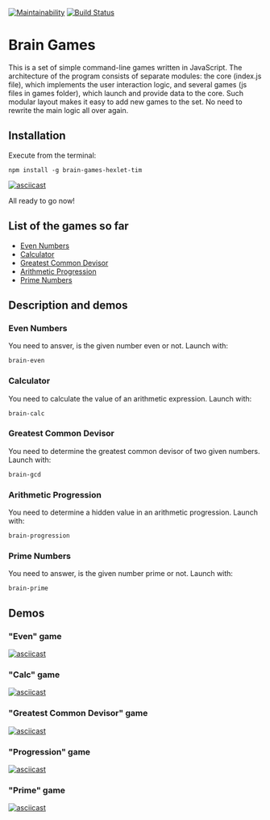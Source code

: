 [![Maintainability](https://api.codeclimate.com/v1/badges/84c3686447fd92abbccd/maintainability)](https://codeclimate.com/github/lastpatrol/project-lvl1-s462/maintainability)
[![Build Status](https://travis-ci.org/lastpatrol/project-lvl1-s462.svg?branch=master)](https://travis-ci.org/lastpatrol/project-lvl1-s462)

# Brain Games
This is a set of simple command-line games written in JavaScript. The architecture of the program consists of separate modules: the core (index.js file), which implements the user interaction logic, and several games (js files in games folder), which launch and provide data to the core. Such modular layout makes it easy to add new games to the set. No need to rewrite the main logic all over again. 


## Installation
Execute from the terminal:  
```
npm install -g brain-games-hexlet-tim
```  
[![asciicast](https://asciinema.org/a/IKn5pvff1DipwEg4AzUTuZuyd.svg)](https://asciinema.org/a/IKn5pvff1DipwEg4AzUTuZuyd?t=1&speed=2&cols=80&rows=15)

All ready to go now!  

## List of the games so far
- [Even Numbers](#even-numbers)
- [Calculator](#calculator)
- [Greatest Common Devisor](#greatest-common-devisor)
- [Arithmetic Progression](#arithmetic-progression)
- [Prime Numbers](#prime-numbers)

## Description and demos
### Even Numbers  
You need to ansver, is the given number even or not. Launch with:   
```
brain-even
```

### Calculator  
You need to calculate the value of an arithmetic expression. Launch with:   
```
brain-calc
```


### Greatest Common Devisor  
You need to determine the greatest common devisor of two given numbers. Launch with:  
```
brain-gcd
```  


### Arithmetic Progression  
You need to determine a hidden value in an arithmetic progression. Launch with:  
```
brain-progression
```  


### Prime Numbers  
You need to answer, is the given number prime or not. Launch with:
```
brain-prime
```  


## Demos
### "Even" game
[![asciicast](https://asciinema.org/a/OY9JtvoMmajV6GaoLN7WJk1Or.svg)](https://asciinema.org/a/OY9JtvoMmajV6GaoLN7WJk1Or)

### "Calc" game
[![asciicast](https://asciinema.org/a/6njnDT94AFqnqpI7NQnsNWhLF.svg)](https://asciinema.org/a/6njnDT94AFqnqpI7NQnsNWhLF)

### "Greatest Common Devisor" game
[![asciicast](https://asciinema.org/a/KAAOhKMrrAIYKT9B5QypigFxb.svg)](https://asciinema.org/a/KAAOhKMrrAIYKT9B5QypigFxb)

### "Progression" game
[![asciicast](https://asciinema.org/a/NhA6m0VK7tQPXLCLWyubBVEXh.svg)](https://asciinema.org/a/NhA6m0VK7tQPXLCLWyubBVEXh)

### "Prime" game
[![asciicast](https://asciinema.org/a/wKI0sCHhfrzr6a7Zey0otbzwN.svg)](https://asciinema.org/a/wKI0sCHhfrzr6a7Zey0otbzwN)
